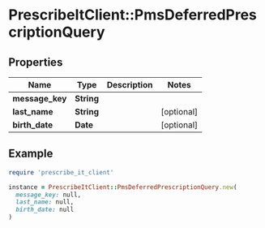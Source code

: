 # PrescribeItClient::PmsDeferredPrescriptionQuery

## Properties

| Name | Type | Description | Notes |
| ---- | ---- | ----------- | ----- |
| **message_key** | **String** |  |  |
| **last_name** | **String** |  | [optional] |
| **birth_date** | **Date** |  | [optional] |

## Example

```ruby
require 'prescribe_it_client'

instance = PrescribeItClient::PmsDeferredPrescriptionQuery.new(
  message_key: null,
  last_name: null,
  birth_date: null
)
```

